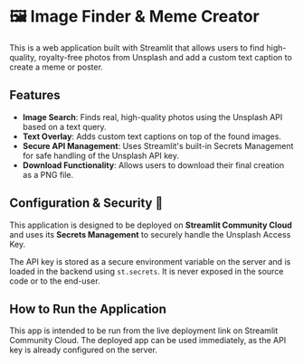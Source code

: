 # 🖼️ Image Finder & Meme Creator

This is a web application built with Streamlit that allows users to find high-quality, royalty-free photos from Unsplash and add a custom text caption to create a meme or poster.

## Features

* **Image Search**: Finds real, high-quality photos using the Unsplash API based on a text query.
* **Text Overlay**: Adds custom text captions on top of the found images.
* **Secure API Management**: Uses Streamlit's built-in Secrets Management for safe handling of the Unsplash API key.
* **Download Functionality**: Allows users to download their final creation as a PNG file.

## Configuration & Security 🔑

This application is designed to be deployed on **Streamlit Community Cloud** and uses its **Secrets Management** to securely handle the Unsplash Access Key.

The API key is stored as a secure environment variable on the server and is loaded in the backend using `st.secrets`. It is never exposed in the source code or to the end-user.

## How to Run the Application

This app is intended to be run from the live deployment link on Streamlit Community Cloud. The deployed app can be used immediately, as the API key is already configured on the server.